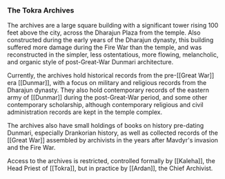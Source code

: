 ### The Tokra Archives

The archives are a large square building with a significant tower rising 100 feet above the city, across the Dharajun Plaza from the temple. Also constructed during the early years of the Dharajun dynasty, this building suffered more damage during the Fire War than the temple, and was reconstructed in the simpler, less ostentatious, more flowing, melancholic, and organic style of post-Great-War Dunmari architecture.

Currently, the archives hold historical records from the pre-[[Great War]] era [[Dunmar]], with a focus on military and religious records from the Dharajun dynasty. They also hold contemporary records of the eastern army of [[Dunmar]] during the post-Great-War period, and some other contemporary scholarship, although contemporary religious and civil administration records are kept in the temple complex.

The archives also have small holdings of books on history pre-dating Dunmari, especially Drankorian history, as well as collected records of the [[Great War]] assembled by archivists in the years after Mavdyr's invasion and the Fire War.

Access to the archives is restricted, controlled formally by [[Kaleha]], the Head Priest of [[Tokra]], but in practice by [[Ardan]], the Chief Archivist. 


